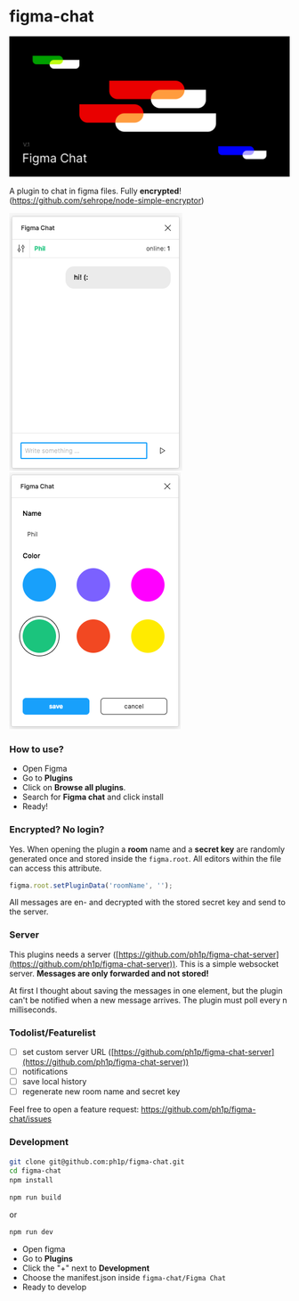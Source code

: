  # figma-chat

![](./assets/header.png)

A plugin to chat in figma files. Fully **encrypted**! (https://github.com/sehrope/node-simple-encryptor)

![](./assets/chat.png)
![](./assets/chat-settings.png)

### How to use?

* Open Figma
* Go to **Plugins**
* Click on **Browse all plugins**.
* Search for **Figma chat** and click install
* Ready!

### Encrypted? No login?

Yes. When opening the plugin a **room** name and a **secret key** are randomly generated once
and stored inside the `figma.root`. All editors within the file can access this attribute.

```javascript
figma.root.setPluginData('roomName', '');
```

All messages are en- and decrypted with the stored secret key and send to the server.

### Server

This plugins needs a server ([https://github.com/ph1p/figma-chat-server](https://github.com/ph1p/figma-chat-server)).
This is a simple websocket server. **Messages are only forwarded and not stored!**

At first I thought about saving the messages in one element,
but the plugin can't  be notified when a new message arrives.
The plugin must poll every n milliseconds.

### Todolist/Featurelist

- [ ] set custom server URL ([https://github.com/ph1p/figma-chat-server](https://github.com/ph1p/figma-chat-server))
- [ ] notifications
- [ ] save local history
- [ ] regenerate new room name and secret key

Feel free to open a feature request: https://github.com/ph1p/figma-chat/issues

### Development

```bash
git clone git@github.com:ph1p/figma-chat.git
cd figma-chat
npm install
```

```bash
npm run build
```
or

```bash
npm run dev
```

* Open figma
* Go to **Plugins**
* Click the "+" next to **Development**
* Choose the manifest.json inside `figma-chat/Figma Chat`
* Ready to develop